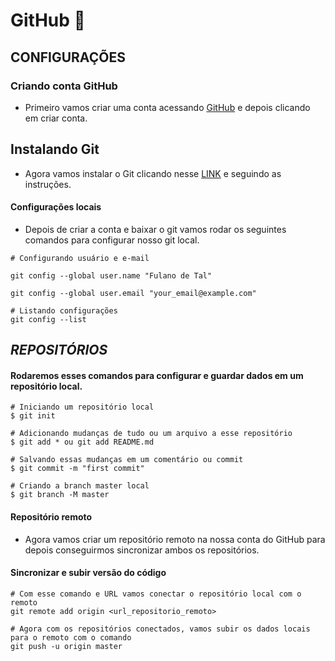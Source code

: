 
# GitHub 🚀


## CONFIGURAÇÕES

### Criando conta GitHub

- Primeiro vamos criar uma conta acessando [GitHub](https://github.com/) e depois clicando em criar conta.

## Instalando  Git
- Agora vamos instalar o Git clicando nesse [LINK](https://git-scm.com/download) e seguindo as instruções.

#### Configurações locais
- Depois de criar a conta e baixar o git vamos rodar os seguintes comandos para configurar nosso git local.

```
# Configurando usuário e e-mail

git config --global user.name "Fulano de Tal"

git config --global user.email "your_email@example.com"
```

```
# Listando configurações
git config --list
```

## _REPOSITÓRIOS_

#### Rodaremos esses comandos para configurar e guardar dados em um repositório local.

```
# Iniciando um repositório local
$ git init 

# Adicionando mudanças de tudo ou um arquivo a esse repositório
$ git add * ou git add README.md 

# Salvando essas mudanças em um comentário ou commit
$ git commit -m "first commit"

# Criando a branch master local
$ git branch -M master
```

#### Repositório remoto 

- Agora vamos criar um repositório remoto na nossa conta do GitHub para depois conseguirmos sincronizar ambos os repositórios.

#### Sincronizar e subir versão do código

```
# Com esse comando e URL vamos conectar o repositório local com o remoto
git remote add origin <url_repositorio_remoto>

# Agora com os repositórios conectados, vamos subir os dados locais para o remoto com o comando
git push -u origin master
```
